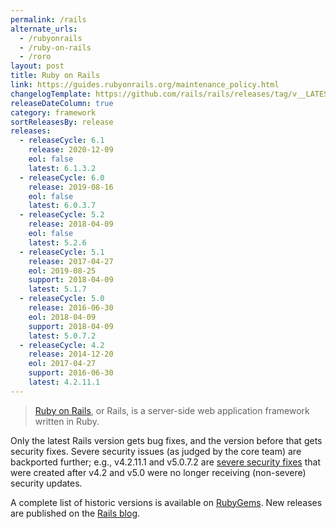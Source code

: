 ```yaml
---
permalink: /rails
alternate_urls:
  - /rubyonrails
  - /ruby-on-rails
  - /roro
layout: post
title: Ruby on Rails
link: https://guides.rubyonrails.org/maintenance_policy.html
changelogTemplate: https://github.com/rails/rails/releases/tag/v__LATEST__
releaseDateColumn: true
category: framework
sortReleasesBy: release
releases:
  - releaseCycle: 6.1
    release: 2020-12-09
    eol: false
    latest: 6.1.3.2
  - releaseCycle: 6.0
    release: 2019-08-16
    eol: false
    latest: 6.0.3.7
  - releaseCycle: 5.2
    release: 2018-04-09
    eol: false
    latest: 5.2.6
  - releaseCycle: 5.1
    release: 2017-04-27
    eol: 2019-08-25
    support: 2018-04-09
    latest: 5.1.7
  - releaseCycle: 5.0
    release: 2016-06-30
    eol: 2018-04-09
    support: 2018-04-09
    latest: 5.0.7.2
  - releaseCycle: 4.2
    release: 2014-12-20
    eol: 2017-04-27
    support: 2016-06-30
    latest: 4.2.11.1
---
```


>[Ruby on Rails](https://rubyonrails.org/), or Rails, is a server-side web application framework written in Ruby.

Only the latest Rails version gets bug fixes, and the version before that gets security fixes. Severe security issues (as judged by the core team) are backported further; e.g., v4.2.11.1 and v5.0.7.2 are [severe security fixes](https://weblog.rubyonrails.org/2019/3/13/Rails-4-2-5-1-5-1-6-2-have-been-released/) that were created after v4.2 and v5.0 were no longer receiving (non-severe) security updates.

A complete list of historic versions is available on [RubyGems](https://rubygems.org/gems/rails/versions). New releases are published on the [Rails blog](https://weblog.rubyonrails.org/releases/).
